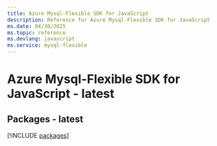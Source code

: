 ```yaml
---
title: Azure Mysql-Flexible SDK for JavaScript
description: Reference for Azure Mysql-Flexible SDK for JavaScript
ms.date: 04/30/2025
ms.topic: reference
ms.devlang: javascript
ms.service: mysql-flexible
---
```

# Azure Mysql-Flexible SDK for JavaScript - latest
## Packages - latest
[!INCLUDE [packages](mysql-flexible-index.md)]